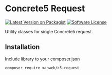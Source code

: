 # Concrete5 Request
[![Latest Version on Packagist](https://img.shields.io/packagist/v/xanweb/c5-request.svg?style=flat-square)](https://packagist.org/packages/xanweb/c5-request)
[![Software License](https://img.shields.io/badge/license-MIT-brightgreen.svg?style=flat-square)](LICENSE)

Utility classes for single Concrete5 request. 

## Installation

Include library to your composer.json
```bash
composer require xanweb/c5-request
```

